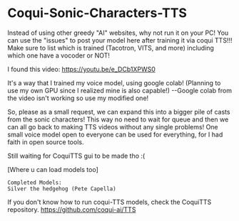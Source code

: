 # Coqui-Sonic-Characters-TTS
Instead of using other greedy "AI" websites, why not run it on your PC! You can use the "issues" to post your model here after training it via coqui TTS!!! Make sure to list which is trained (Tacotron, VITS, and more) including which one have a vocoder or NOT!



I found this video: https://youtu.be/e_DCb1XPWS0

It's a way that I trained my voice model, using google colab! (Planning to use my own GPU since I realized mine is also capable!)
--Google colab from the video isn't working so use my modified one!

So, please as a small request, we can expand this into a bigger pile of casts from the sonic characters! This way no need to wait for queue and then we can all go back to making TTS videos without any single problems! One small voice model open to everyone can be used for everything, for I had faith in open source tools.

Still waiting for CoquiTTS gui to be made tho :( 

[Where u can load models too]

	Completed Models:
	Silver the hedgehog (Pete Capella)

  If you don't know how to run coqui-TTS models, check the CoquiTTS repository.
  https://github.com/coqui-ai/TTS

